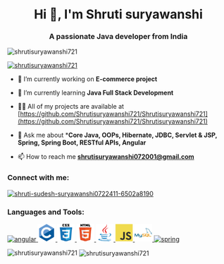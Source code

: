 <h1 align="center">Hi 👋, I'm Shruti suryawanshi</h1>
<h3 align="center">A passionate Java developer from India</h3>

<p align="left"> <img src="https://komarev.com/ghpvc/?username=shrutisuryawanshi721&label=Profile%20views&color=0e75b6&style=flat" alt="shrutisuryawanshi721" /> </p>

<p align="left"> <a href="https://github.com/ryo-ma/github-profile-trophy"><img src="https://github-profile-trophy.vercel.app/?username=shrutisuryawanshi721" alt="shrutisuryawanshi721" /></a> </p>

- 🔭 I’m currently working on **E-commerce project**

- 🌱 I’m currently learning **Java Full Stack Development**

- 👨‍💻 All of my projects are available at [https://github.com/Shrutisuryawanshi721/Shrutisuryawanshi721](https://github.com/Shrutisuryawanshi721/Shrutisuryawanshi721)

- 💬 Ask me about ***Core Java, OOPs, Hibernate, JDBC, Servlet & JSP, Spring, Spring Boot, RESTful APIs, Angular**

- 📫 How to reach me **shrutisuryawanshi072001@gmail.com**

<h3 align="left">Connect with me:</h3>
<p align="left">
<a href="https://linkedin.com/in/shruti-sudesh-suryawanshi0722411-6502a8190" target="blank"><img align="center" src="https://raw.githubusercontent.com/rahuldkjain/github-profile-readme-generator/master/src/images/icons/Social/linked-in-alt.svg" alt="shruti-sudesh-suryawanshi0722411-6502a8190" height="30" width="40" /></a>
</p>

<h3 align="left">Languages and Tools:</h3>
<p align="left"> <a href="https://angular.io" target="_blank" rel="noreferrer"> <img src="https://angular.io/assets/images/logos/angular/angular.svg" alt="angular" width="40" height="40"/> </a> <a href="https://www.cprogramming.com/" target="_blank" rel="noreferrer"> <img src="https://raw.githubusercontent.com/devicons/devicon/master/icons/c/c-original.svg" alt="c" width="40" height="40"/> </a> <a href="https://www.w3schools.com/css/" target="_blank" rel="noreferrer"> <img src="https://raw.githubusercontent.com/devicons/devicon/master/icons/css3/css3-original-wordmark.svg" alt="css3" width="40" height="40"/> </a> <a href="https://www.w3.org/html/" target="_blank" rel="noreferrer"> <img src="https://raw.githubusercontent.com/devicons/devicon/master/icons/html5/html5-original-wordmark.svg" alt="html5" width="40" height="40"/> </a> <a href="https://www.java.com" target="_blank" rel="noreferrer"> <img src="https://raw.githubusercontent.com/devicons/devicon/master/icons/java/java-original.svg" alt="java" width="40" height="40"/> </a> <a href="https://developer.mozilla.org/en-US/docs/Web/JavaScript" target="_blank" rel="noreferrer"> <img src="https://raw.githubusercontent.com/devicons/devicon/master/icons/javascript/javascript-original.svg" alt="javascript" width="40" height="40"/> </a> <a href="https://www.mysql.com/" target="_blank" rel="noreferrer"> <img src="https://raw.githubusercontent.com/devicons/devicon/master/icons/mysql/mysql-original-wordmark.svg" alt="mysql" width="40" height="40"/> </a> <a href="https://spring.io/" target="_blank" rel="noreferrer"> <img src="https://www.vectorlogo.zone/logos/springio/springio-icon.svg" alt="spring" width="40" height="40"/> </a> </p>

<p><img align="left" src="https://github-readme-stats.vercel.app/api/top-langs?username=shrutisuryawanshi721&show_icons=true&locale=en&layout=compact" alt="shrutisuryawanshi721" /></p>

<p>&nbsp;<img align="center" src="https://github-readme-stats.vercel.app/api?username=shrutisuryawanshi721&show_icons=true&locale=en" alt="shrutisuryawanshi721" /></p>
